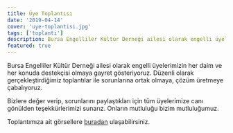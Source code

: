 ```yaml
---
title: Üye Toplantısı
date: '2019-04-14'
cover: 'uye-toplantisi.jpg'
tags: ['toplanti']
description: Bursa Engelliler Kültür Derneği ailesi olarak engelli üyelerimizin her daim ve her konuda destekçisi olmaya gayret gösteriyoruz.
featured: true
---
```


Bursa Engelliler Kültür Derneği ailesi olarak engelli üyelerimizin her daim ve her konuda destekçisi olmaya gayret gösteriyoruz. Düzenli olarak gerçekleştirdiğimiz toplantılar ile sorunlarına ortak olmaya, çözüm üretmeye çabalıyoruz.

Bizlere değer verip, sorunlarını paylaştıkları için tüm üyelerimize canı gönülden teşekkürlerimizi sunarız. Onların mutluluğu bizim mutluluğumuz.

Toplantımıza ait görsellere <a href="https://photos.app.goo.gl/MUAUM6LeLrUm4MjT9" target="_blank" rel="noopener noreferrer">buradan</a> ulaşabilirsiniz.

